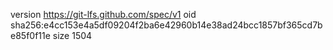 version https://git-lfs.github.com/spec/v1
oid sha256:e4cc153e4a5df09204f2ba6e42960b14e38ad24bcc1857bf365cd7be85f0f11e
size 1504
